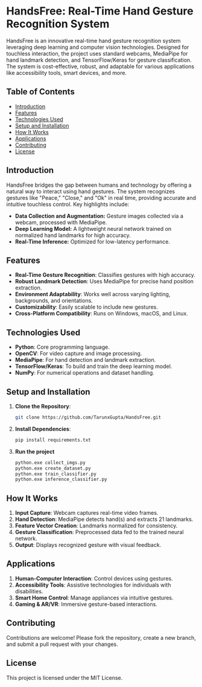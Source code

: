 # HandsFree: Real-Time Hand Gesture Recognition System

HandsFree is an innovative real-time hand gesture recognition system leveraging deep learning and computer vision technologies. Designed for touchless interaction, the project uses standard webcams, MediaPipe for hand landmark detection, and TensorFlow/Keras for gesture classification. The system is cost-effective, robust, and adaptable for various applications like accessibility tools, smart devices, and more.

## Table of Contents

- [Introduction](#introduction)  
- [Features](#features)  
- [Technologies Used](#technologies-used)  
- [Setup and Installation](#setup-and-installation)  
- [How It Works](#how-it-works)  
- [Applications](#applications)
- [Contributing](#contributing)  
- [License](#license)

## Introduction

HandsFree bridges the gap between humans and technology by offering a natural way to interact using hand gestures. The system recognizes gestures like "Peace," "Close," and "Ok" in real time, providing accurate and intuitive touchless control. Key highlights include:

- **Data Collection and Augmentation:** Gesture images collected via a webcam, processed with MediaPipe.  
- **Deep Learning Model:** A lightweight neural network trained on normalized hand landmarks for high accuracy.  
- **Real-Time Inference:** Optimized for low-latency performance.

## Features

- **Real-Time Gesture Recognition**: Classifies gestures with high accuracy.  
- **Robust Landmark Detection**: Uses MediaPipe for precise hand position extraction.  
- **Environment Adaptability**: Works well across varying lighting, backgrounds, and orientations.  
- **Customizability**: Easily scalable to include new gestures.  
- **Cross-Platform Compatibility**: Runs on Windows, macOS, and Linux.

## Technologies Used

- **Python**: Core programming language.  
- **OpenCV**: For video capture and image processing.  
- **MediaPipe**: For hand detection and landmark extraction.  
- **TensorFlow/Keras**: To build and train the deep learning model.  
- **NumPy**: For numerical operations and dataset handling.

## Setup and Installation

1. **Clone the Repository**:  
   ```bash
   git clone https://github.com/TarunxGupta/HandsFree.git

2. **Install Dependencies**:
   ```bash
   pip install requirements.txt

3. **Run the project**
   ```bash
   python.exe collect_imgs.py
   python.exe create_dataset.py
   python.exe train_classifier.py
   python.exe inference_classifier.py
   
## How It Works

1. **Input Capture**: Webcam captures real-time video frames.
2. **Hand Detection**: MediaPipe detects hand(s) and extracts 21 landmarks.
3. **Feature Vector Creation**: Landmarks normalized for consistency.
4. **Gesture Classification**: Preprocessed data fed to the trained neural network.
5. **Output**: Displays recognized gesture with visual feedback.

## Applications

1. **Human-Computer Interaction**: Control devices using gestures.
2. **Accessibility Tools**: Assistive technologies for individuals with disabilities.
3. **Smart Home Control**: Manage appliances via intuitive gestures.
4. **Gaming & AR/VR**: Immersive gesture-based interactions.

## Contributing

Contributions are welcome! Please fork the repository, create a new branch, and submit a pull request with your changes.

## License

This project is licensed under the MIT License.
